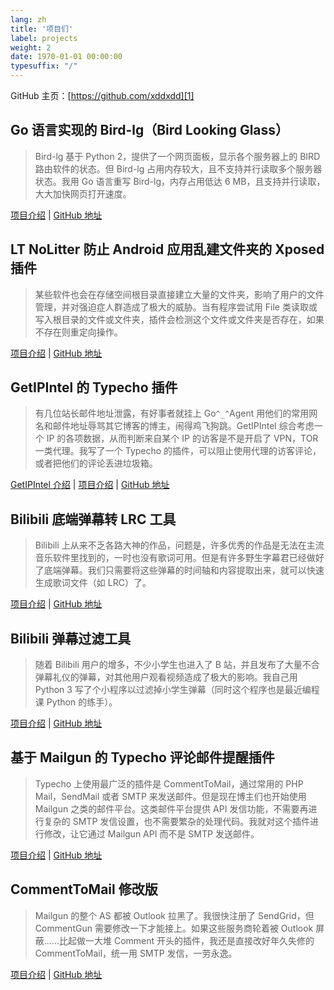 ```yaml
---
lang: zh
title: '项目们'
label: projects
weight: 2
date: 1970-01-01 00:00:00
typesuffix: "/"
---
```


GitHub 主页：[https://github.com/xddxdd][1]

Go 语言实现的 Bird-lg（Bird Looking Glass）
--

> Bird-lg 基于 Python 2，提供了一个网页面板，显示各个服务器上的 BIRD 路由软件的状态。但 Bird-lg 占用内存较大，且不支持并行读取多个服务器状态。我用 Go 语言重写 Bird-lg，内存占用低达 6 MB，且支持并行读取，大大加快网页打开速度。

[项目介绍][2] | [GitHub 地址][3]

LT NoLitter 防止 Android 应用乱建文件夹的 Xposed 插件
--

> 某些软件也会在存储空间根目录直接建立大量的文件夹，影响了用户的文件管理，并对强迫症人群造成了极大的威胁。当有程序尝试用 File 类读取或写入根目录的文件或文件夹，插件会检测这个文件或文件夹是否存在，如果不存在则重定向操作。

[项目介绍][4] | [GitHub 地址][5]

GetIPIntel 的 Typecho 插件
--

> 有几位站长邮件地址泄露，有好事者就挂上 Go`^_^`Agent 用他们的常用网名和邮件地址辱骂其它博客的博主，闹得鸡飞狗跳。GetIPIntel 综合考虑一个 IP 的各项数据，从而判断来自某个 IP 的访客是不是开启了 VPN，TOR 一类代理。我写了一个 Typecho 的插件，可以阻止使用代理的访客评论，或者把他们的评论丢进垃圾箱。

[GetIPIntel 介绍][6] | [项目介绍][7] | [GitHub 地址][8]

Bilibili 底端弹幕转 LRC 工具
--

> Bilibili 上从来不乏各路大神的作品，问题是，许多优秀的作品是无法在主流音乐软件里找到的，一时也没有歌词可用。但是有许多野生字幕君已经做好了底端弹幕。我们只需要将这些弹幕的时间轴和内容提取出来，就可以快速生成歌词文件（如 LRC）了。

[项目介绍][9] | [GitHub 地址][10]

Bilibili 弹幕过滤工具
--

> 随着 Bilibili 用户的增多，不少小学生也进入了 B 站，并且发布了大量不合弹幕礼仪的弹幕，对其他用户观看视频造成了极大的影响。我自己用 Python 3 写了个小程序以过滤掉小学生弹幕（同时这个程序也是最近编程课 Python 的练手）。

[项目介绍][11] | [GitHub 地址][12]

基于 Mailgun 的 Typecho 评论邮件提醒插件
--

> Typecho 上使用最广泛的插件是 CommentToMail，通过常用的 PHP Mail，SendMail 或者 SMTP 来发送邮件。但是现在博主们也开始使用 Mailgun 之类的邮件平台。这类邮件平台提供 API 发信功能，不需要再进行复杂的 SMTP 发信设置，也不需要繁杂的处理代码。我就对这个插件进行修改，让它通过 Mailgun API 而不是 SMTP 发送邮件。

[项目介绍][13] | [GitHub 地址][14]

CommentToMail 修改版
--

> Mailgun 的整个 AS 都被 Outlook 拉黑了。我很快注册了 SendGrid，但 CommentGun 需要修改一下才能接上。如果这些服务商轮着被 Outlook 屏蔽……比起做一大堆 Comment 开头的插件，我还是直接改好年久失修的 CommentToMail，统一用 SMTP 发信，一劳永逸。

[项目介绍][15] | [GitHub 地址][16]


  [1]: https://github.com/xddxdd
  [2]: /article/modify-website/go-bird-looking-glass.lantian
  [3]: https://github.com/xddxdd/bird-lg-go
  [4]: /article/modify-computer/lt-nolitter-stop-android-app-litter-folder.lantian
  [5]: https://github.com/xddxdd/lantian-nolitter/blob/master/app/build.gradle
  [6]: /article/modify-website/getipintel-anti-fraud.lantian
  [7]: /article/modify-website/getintel-typecho-plugin.lantian
  [8]: https://github.com/xddxdd/typecho-getipintel
  [9]: /article/modify-computer/bilibili-danmaku2lrc.lantian
  [10]: https://github.com/xddxdd/bilibili-danmaku2lrc
  [11]: /article/modify-computer/bilibili-danmaku-filter.lantian
  [12]: https://github.com/xddxdd/bilibili-dmshield
  [13]: /article/modify-website/mailgun-typecho-comment-email-notification.lantian
  [14]: https://github.com/xddxdd/typecho-commentgun
  [15]: /article/modify-website/comment-to-mail-modified.lantian
  [16]: https://github.com/xddxdd/typecho-commenttomail
